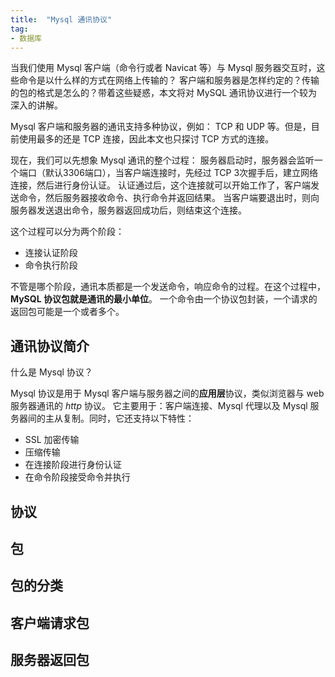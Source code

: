 ```yaml
---
title:  "Mysql 通讯协议"
tag:
- 数据库
---
```


当我们使用 Mysql 客户端（命令行或者 Navicat 等）与 Mysql 服务器交互时，这些命令是以什么样的方式在网络上传输的？
客户端和服务器是怎样约定的？传输的包的格式是怎么的？带着这些疑惑，本文将对 MySQL 通讯协议进行一个较为深入的讲解。

Mysql 客户端和服务器的通讯支持多种协议，例如： TCP 和 UDP 等。但是，目前使用最多的还是 TCP 连接，因此本文也只探讨 TCP 方式的连接。

现在，我们可以先想象 Mysql 通讯的整个过程：
服务器启动时，服务器会监听一个端口（默认3306端口），当客户端连接时，先经过 TCP 3次握手后，建立网络连接，然后进行身份认证。
认证通过后，这个连接就可以开始工作了，客户端发送命令，然后服务器接收命令、执行命令并返回结果。
当客户端要退出时，则向服务器发送退出命令，服务器返回成功后，则结束这个连接。

这个过程可以分为两个阶段：
- 连接认证阶段
- 命令执行阶段

不管是哪个阶段，通讯本质都是一个发送命令，响应命令的过程。在这个过程中，**MySQL 协议包就是通讯的最小单位**。
一个命令由一个协议包封装，一个请求的返回包可能是一个或者多个。


## 通讯协议简介

什么是 Mysql 协议？

Mysql 协议是用于 Mysql 客户端与服务器之间的**应用层**协议，类似浏览器与 web 服务器通讯的 *http* 协议。
它主要用于：客户端连接、Mysql 代理以及 Mysql 服务器间的主从复制。同时，它还支持以下特性：

- SSL 加密传输
- 压缩传输
- 在连接阶段进行身份认证
- 在命令阶段接受命令并执行



## 协议

## 包

## 包的分类

## 客户端请求包

## 服务器返回包

